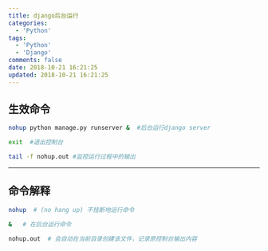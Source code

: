 ```yaml
---
title: django后台运行
categories:
  - 'Python'
tags:
  - 'Python'
  - 'Django'
comments: false
date: 2018-10-21 16:21:25
updated: 2018-10-21 16:21:25
---
```

## 生效命令
``` sh
nohup python manage.py runserver &  #后台运行django server

exit  #退出控制台

tail -f nohup.out #监控运行过程中的输出
```
<hr>

## 命令解释
``` sh
nohup  # (no hang up) 不挂断地运行命令

&   # 在后台运行命令

nohup.out  # 会自动在当前目录创建该文件，记录原控制台输出内容
```

